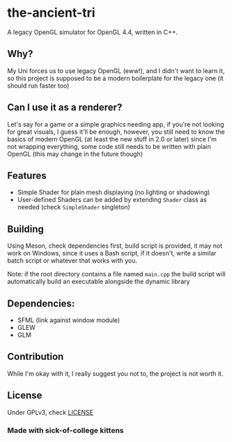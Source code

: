 # the-ancient-tri
A legacy OpenGL simulator for OpenGL 4.4, written in C++.

## Why?
My Uni forces us to use legacy OpenGL (eww!), and I didn't want to learn it, so this project is supposed to be a modern boilerplate for the legacy one (it should run faster too)

## Can I use it as a renderer?
Let's say for a game or a simple graphics needing app, if you're not looking for great visuals, I guess it'll be enough, however, you still need to know the basics of modern OpenGL (at least the new stuff in 2.0 or later) since I'm not wrapping everything, some code still needs to be written with plain OpenGL (this may change in the future though)

## Features
- Simple Shader for plain mesh displaying (no lighting or shadowing)
- User-defined Shaders can be added by extending ``Shader`` class as needed (check ``SimpleShader`` singleton)

## Building
Using Meson, check dependencies first, build script is provided, it may not work on Windows, since it uses a Bash script, if it doesn't, write a similar batch script or whatever that works with you.

Note: if the root directory contains a file named ```main.cpp``` the build script will automatically build an executable alongside the dynamic library

## Dependencies:
- SFML (link against window module)
- GLEW
- GLM

## Contribution
While I'm okay with it, I really suggest you not to, the project is not worth it.

## License
Under GPLv3, check [LICENSE](./LICENSE.md)

### Made with sick-of-college kittens